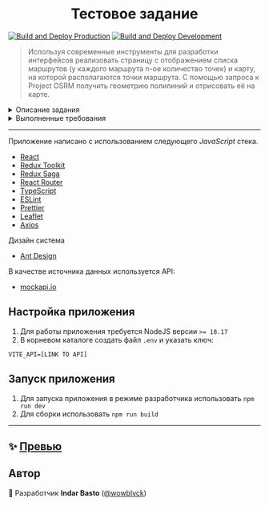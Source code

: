 <h1 align="center">Тестовое задание</h1

[![Build and Deploy Production](https://github.com/wowblvck/intelogis-test/actions/workflows/production.yml/badge.svg)](https://github.com/wowblvck/intelogis-test/actions/workflows/production.yml)
[![Build and Deploy Development](https://github.com/wowblvck/intelogis-test/actions/workflows/development.yml/badge.svg)](https://github.com/wowblvck/intelogis-test/actions/workflows/development.yml)

> Используя современные инструменты для разработки интерфейсов реализовать страницу с отображением списка маршрутов (у каждого маршрута n-ое количество точек) и карту, на которой располагаются точки маршрута. С помощью запроса к Project OSRM получить геометрию полилиний и отрисовать её на карте.

<details>
  <summary>Описание задания</summary>
  
  Требуется реализовать приложение по отображению маршрутов на карте.

  Используя заданный набор маршрутов (таблица 1), реализовать экран, в котором слева будет таблица со списком маршрутов, а справа карта. При выборе в таблице строки с маршрутом, выбранная строка должна подсветиться, а на карте должны отобразиться точки маршрута в виде маркеров и полилиния (polyline) трека движения по точкам маршрута, полученная из сервиса построения треков по дорогам OSRM (или другой). При выборе маршрута в таблице, на карте происходит центрирование и масштабирование таким образом, что весь маршрут должен попасть в область видимости карты. Одновременно на карте может отображаться только один маршрут – выбранный.

  Для отображения карты желательно использовать пакет Leaflet, для компонентов — AntDesign, для хранения стейта компонентов и данных обязательно использовать Redux (redux-toolkit), для реакции на события — Sagas. В качестве основы приложения можно использовать React Create App или Vite. Использовать только функциональные компоненты и преимущественно функциональное программирование. Распределять код по каталогам, исходя из принадлежности к функциям: components, selectors, reducers, sagas, HTTP-services, helpers, etc. Обязательно задействовать sagas для получения трека по точкам, а также обязательно задействовать любой HTTP-сервис для обращения к API построения треков. Предусмотреть обработку ошибок от HTTP-сервисов. CSS-стили допускается писать в  препроцессоре SASS/LESS.

  Решение требуется предоставить в виде исходного кода, готового для развертывания на веб-сервере (приложить файловый архив или ссылку на github, например). Приложение нужно писать чисто и аккуратно, используя известные паттерны, сразу с рефакторингом - так, будто вы пишите production-приложение.

  Для получения полилиний (polylines) маршрута можно использовать API OSRM.

</details>

<details>
  <summary>Выполненные требования</summary>
  
  #### Общие требования
  - [x] В приложении используется архитектура SPA.
  - [x] Приложение работает в Chrome и Firefox.
  - [x] В качестве дизайн-системы используется Ant Design.
  - [x] Код чистый и читабельный.
  - [x] Отсутствует дублирование кода, приложение разбито на компоненты, отформатировано в едином стиле.
  - [x] Приложение написано с использованием React и Redux (RTK Toolkit, Redux Saga).
  - [x] Приложение адаптировано под различные устройства.  
  
  #### Описание приложения
  - [x] При входе на страницу отображается главная страница с описанием приложения.
  - [x] На странице с маршрутами отображается список маршрутов с точками. Присутствует прелоадер загрузки маршрутов.
  - [x] При выборе маршрута в таблице маршрут подсвечивается.
  - [x] При выборе маршрута происходит загрузка карты Leaflet (lazy). После загрузки карты маркеры по точками маршрута отображаются на карте.
  - [x] При выборе маршрута происходит запрос к OSRM для отрисовки полилиний. Реактивность организована таким образом, чтобы пользователь мог видеть маркеры на карте без обязательной загрузки полилиний (для обхода ошибок со стороны OSRM API).

  #### Дополнительный функционал
  - [x] Данные с маршрутами замоканы в сервисе mockapi.io для имитации работы с сервером.
  - [x] Реализован псевдо-дизайн веб-приложения с навигацией.
  - [x] Реализован полноценный роутинг с отображением URL в адресной строке. Для отображения всех маршрутов можно использовать `/routes`. Для отображения конкретного маршрута на карте можно обратиться к нему по его ID `/routes/2`. 

</details>

---
Приложение написано с использованием следующего *JavaScript* стека.

- [React](https://reactjs.org/) 
- [Redux Toolkit](https://redux-toolkit.js.org/)
- [Redux Saga](https://redux-saga.js.org/)
- [React Router](https://github.com/remix-run/react-router#readme)
- [TypeScript](https://www.typescriptlang.org/)
- [ESLint](https://eslint.org/)
- [Prettier](https://prettier.io/)
- [Leaflet](https://leafletjs.com/)
- [Axios](https://axios-http.com/ru/)

Дизайн система
- [Ant Design](https://ant.design/)

В качестве источника данных используется API:
- [mockapi.io](https://mockapi.io/)

## Настройка приложения

1. Для работы приложения требуется NodeJS версии `>= 18.17`
2. В корневом каталоге создать файл `.env` и указать ключ:
```
VITE_API=[LINK TO API]
```

## Запуск приложения

1. Для запуска приложения в режиме разработчика использовать `npm run dev`
2. Для сборки использовать `npm run build`

---

## ✨ [Превью](https://test-intelogis.netlify.app/)

## Автор

👤 Разработчик **Indar Basto** ([@wowblvck](https://github.com/wowblvck))
